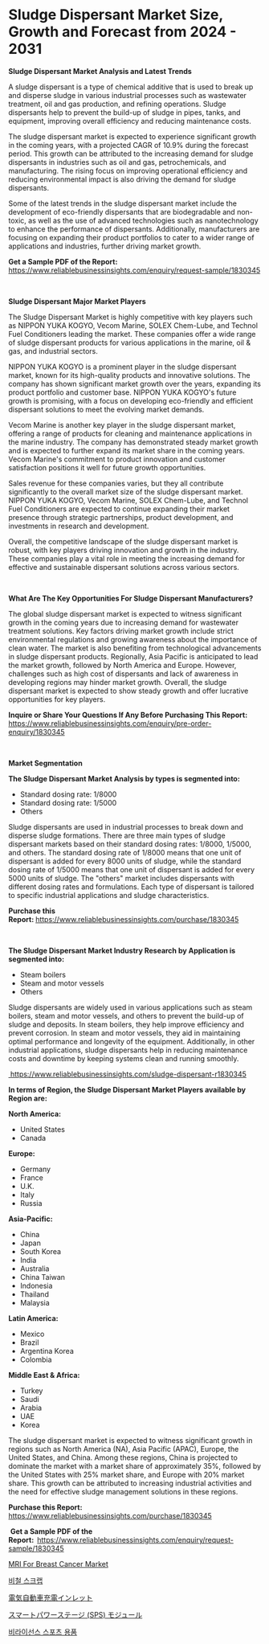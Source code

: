 <p><h1>Sludge Dispersant Market Size, Growth and Forecast from 2024 - 2031</h1></p><p><strong>Sludge Dispersant Market Analysis and Latest Trends</strong></p>
<p><p>A sludge dispersant is a type of chemical additive that is used to break up and disperse sludge in various industrial processes such as wastewater treatment, oil and gas production, and refining operations. Sludge dispersants help to prevent the build-up of sludge in pipes, tanks, and equipment, improving overall efficiency and reducing maintenance costs.</p><p>The sludge dispersant market is expected to experience significant growth in the coming years, with a projected CAGR of 10.9% during the forecast period. This growth can be attributed to the increasing demand for sludge dispersants in industries such as oil and gas, petrochemicals, and manufacturing. The rising focus on improving operational efficiency and reducing environmental impact is also driving the demand for sludge dispersants.</p><p>Some of the latest trends in the sludge dispersant market include the development of eco-friendly dispersants that are biodegradable and non-toxic, as well as the use of advanced technologies such as nanotechnology to enhance the performance of dispersants. Additionally, manufacturers are focusing on expanding their product portfolios to cater to a wider range of applications and industries, further driving market growth.</p></p>
<p><strong>Get a Sample PDF of the Report:&nbsp;</strong> <a href="https://www.reliablebusinessinsights.com/enquiry/request-sample/1830345">https://www.reliablebusinessinsights.com/enquiry/request-sample/1830345</a></p>
<p>&nbsp;</p>
<p><strong>Sludge Dispersant Major Market Players</strong></p>
<p><p>The Sludge Dispersant Market is highly competitive with key players such as NIPPON YUKA KOGYO, Vecom Marine, SOLEX Chem-Lube, and Technol Fuel Conditioners leading the market. These companies offer a wide range of sludge dispersant products for various applications in the marine, oil & gas, and industrial sectors.</p><p>NIPPON YUKA KOGYO is a prominent player in the sludge dispersant market, known for its high-quality products and innovative solutions. The company has shown significant market growth over the years, expanding its product portfolio and customer base. NIPPON YUKA KOGYO's future growth is promising, with a focus on developing eco-friendly and efficient dispersant solutions to meet the evolving market demands.</p><p>Vecom Marine is another key player in the sludge dispersant market, offering a range of products for cleaning and maintenance applications in the marine industry. The company has demonstrated steady market growth and is expected to further expand its market share in the coming years. Vecom Marine's commitment to product innovation and customer satisfaction positions it well for future growth opportunities.</p><p>Sales revenue for these companies varies, but they all contribute significantly to the overall market size of the sludge dispersant market. NIPPON YUKA KOGYO, Vecom Marine, SOLEX Chem-Lube, and Technol Fuel Conditioners are expected to continue expanding their market presence through strategic partnerships, product development, and investments in research and development.</p><p>Overall, the competitive landscape of the sludge dispersant market is robust, with key players driving innovation and growth in the industry. These companies play a vital role in meeting the increasing demand for effective and sustainable dispersant solutions across various sectors.</p></p>
<p>&nbsp;</p>
<p><strong>What Are The Key Opportunities For Sludge Dispersant Manufacturers?</strong></p>
<p><p>The global sludge dispersant market is expected to witness significant growth in the coming years due to increasing demand for wastewater treatment solutions. Key factors driving market growth include strict environmental regulations and growing awareness about the importance of clean water. The market is also benefiting from technological advancements in sludge dispersant products. Regionally, Asia Pacific is anticipated to lead the market growth, followed by North America and Europe. However, challenges such as high cost of dispersants and lack of awareness in developing regions may hinder market growth. Overall, the sludge dispersant market is expected to show steady growth and offer lucrative opportunities for key players.</p></p>
<p><strong>Inquire or Share Your Questions If Any Before Purchasing This Report:</strong> <a href="https://www.reliablebusinessinsights.com/enquiry/pre-order-enquiry/1830345">https://www.reliablebusinessinsights.com/enquiry/pre-order-enquiry/1830345</a></p>
<p>&nbsp;</p>
<p><strong>Market Segmentation</strong></p>
<p><strong>The Sludge Dispersant Market Analysis by types is segmented into:</strong></p>
<p><ul><li>Standard dosing rate: 1/8000</li><li>Standard dosing rate: 1/5000</li><li>Others</li></ul></p>
<p><p>Sludge dispersants are used in industrial processes to break down and disperse sludge formations. There are three main types of sludge dispersant markets based on their standard dosing rates: 1/8000, 1/5000, and others. The standard dosing rate of 1/8000 means that one unit of dispersant is added for every 8000 units of sludge, while the standard dosing rate of 1/5000 means that one unit of dispersant is added for every 5000 units of sludge. The "others" market includes dispersants with different dosing rates and formulations. Each type of dispersant is tailored to specific industrial applications and sludge characteristics.</p></p>
<p><strong>Purchase this Report:&nbsp;</strong><a href="https://www.reliablebusinessinsights.com/purchase/1830345">https://www.reliablebusinessinsights.com/purchase/1830345</a></p>
<p>&nbsp;</p>
<p><strong>The Sludge Dispersant Market Industry Research by Application is segmented into:</strong></p>
<p><ul><li>Steam boilers</li><li>Steam and motor vessels</li><li>Others</li></ul></p>
<p><p>Sludge dispersants are widely used in various applications such as steam boilers, steam and motor vessels, and others to prevent the build-up of sludge and deposits. In steam boilers, they help improve efficiency and prevent corrosion. In steam and motor vessels, they aid in maintaining optimal performance and longevity of the equipment. Additionally, in other industrial applications, sludge dispersants help in reducing maintenance costs and downtime by keeping systems clean and running smoothly.</p></p>
<p><a href="https://www.reliablebusinessinsights.com/sludge-dispersant-r1830345">&nbsp;https://www.reliablebusinessinsights.com/sludge-dispersant-r1830345</a></p>
<p><strong>In terms of Region, the Sludge Dispersant Market Players available by Region are:</strong></p>
<p>
    <p> <strong> North America: </strong>
        <ul>
            <li>United States</li>
            <li>Canada</li>
        </ul>
        </p> 
    <p> <strong> Europe: </strong>
        <ul>
            <li>Germany</li>
            <li>France</li>
            <li>U.K.</li>
            <li>Italy</li>
            <li>Russia</li>
        </ul>
        </p> 
    <p> <strong> Asia-Pacific: </strong>
        <ul>
            <li>China</li>
            <li>Japan</li>
            <li>South Korea</li>
            <li>India</li>
            <li>Australia</li>
            <li>China Taiwan</li>
            <li>Indonesia</li>
            <li>Thailand</li>
            <li>Malaysia</li>
        </ul>
        </p> 
    <p> <strong> Latin America: </strong>
        <ul>
            <li>Mexico</li>
            <li>Brazil</li>
            <li>Argentina Korea</li>
            <li>Colombia</li>
        </ul>
        </p> 
    <p> <strong> Middle East & Africa: </strong>
        <ul>
            <li>Turkey</li>
            <li>Saudi</li>
            <li>Arabia</li>
            <li>UAE</li>
            <li>Korea</li>
        </ul>
    </p>
    </p>
<p><p>The sludge dispersant market is expected to witness significant growth in regions such as North America (NA), Asia Pacific (APAC), Europe, the United States, and China. Among these regions, China is projected to dominate the market with a market share of approximately 35%, followed by the United States with 25% market share, and Europe with 20% market share. This growth can be attributed to increasing industrial activities and the need for effective sludge management solutions in these regions.</p></p>
<p><strong>Purchase this Report: </strong><a href="https://www.reliablebusinessinsights.com/purchase/1830345">https://www.reliablebusinessinsights.com/purchase/1830345</a></p>
<p>&nbsp;<strong>Get a Sample PDF of the Report:&nbsp;&nbsp;</strong><a href="https://www.reliablebusinessinsights.com/enquiry/request-sample/1830345">https://www.reliablebusinessinsights.com/enquiry/request-sample/1830345</a></p>
<p><strong></strong></p>
<p><p><a href="https://github.com/Chiragrp22/Market-Research-Report-List-5/blob/main/mri-for-breast-cancer-market.md">MRI For Breast Cancer Market</a></p><p><a href="https://github.com/khairinauzunul/Market-Research-Report-List-1/blob/main/5709551129319.md">비철 스크랩</a></p><p><a href="https://github.com/LeoraEber/Market-Research-Report-List-1/blob/main/938842190521.md">電気自動車充電インレット</a></p><p><a href="https://github.com/xtkhtofdt934839/Market-Research-Report-List-3/blob/main/898416690523.md">スマートパワーステージ (SPS) モジュール</a></p><p><a href="https://github.com/kimvicki3212024/Market-Research-Report-List-1/blob/main/7554742129320.md">비라이선스 스포츠 용품</a></p></p>
